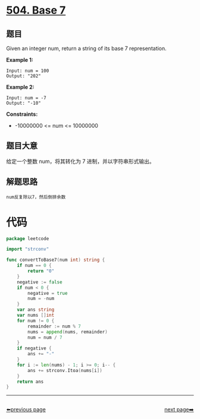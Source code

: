 # [504. Base 7](https://leetcode.com/problems/base-7/)

## 题目

Given an integer num, return a string of its base 7 representation.

**Example 1:**

    Input: num = 100
    Output: "202"

**Example 2:**

    Input: num = -7
    Output: "-10"

**Constraints:**

- -10000000 <= num <= 10000000

## 题目大意

给定一个整数 num，将其转化为 7 进制，并以字符串形式输出。

## 解题思路

    num反复除以7，然后倒排余数

# 代码

```go
package leetcode

import "strconv"

func convertToBase7(num int) string {
	if num == 0 {
		return "0"
	}
	negative := false
	if num < 0 {
		negative = true
		num = -num
	}
	var ans string
	var nums []int
	for num != 0 {
		remainder := num % 7
		nums = append(nums, remainder)
		num = num / 7
	}
	if negative {
		ans += "-"
	}
	for i := len(nums) - 1; i >= 0; i-- {
		ans += strconv.Itoa(nums[i])
	}
	return ans
}
```



----------------------------------------------
<div style="display: flex;justify-content: space-between;align-items: center;">
<p><a href="https://books.halfrost.com/leetcode/ChapterFour/0500~0599/0503.Next-Greater-Element-II/">⬅️previous page</a></p>
<p><a href="https://books.halfrost.com/leetcode/ChapterFour/0500~0599/0506.Relative-Ranks/">next page➡️</a></p>
</div>
